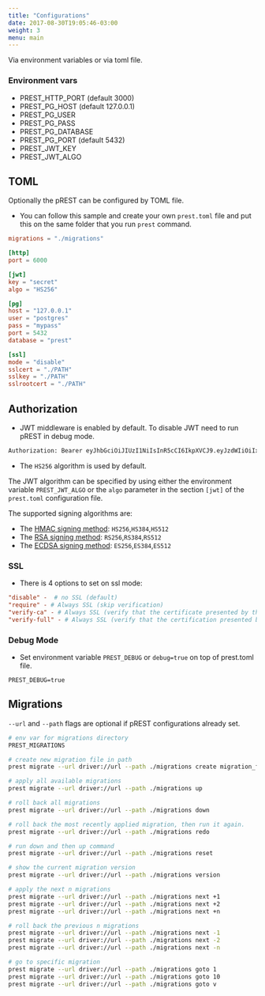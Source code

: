 ```yaml
---
title: "Configurations"
date: 2017-08-30T19:05:46-03:00
weight: 3
menu: main
---
```


Via environment variables or via toml file.

### Environment vars

- PREST\_HTTP_PORT (default 3000)
- PREST\_PG_HOST (default 127.0.0.1)
- PREST\_PG_USER
- PREST\_PG_PASS
- PREST\_PG_DATABASE
- PREST\_PG_PORT (default 5432)
- PREST\_JWT_KEY
- PREST\_JWT_ALGO


## TOML
Optionally the pREST can be configured by TOML file.

- You can follow this sample and create your own `prest.toml` file and put this on the same folder that you run `prest` command.

```toml
migrations = "./migrations"

[http]
port = 6000

[jwt]
key = "secret"
algo = "HS256"

[pg]
host = "127.0.0.1"
user = "postgres"
pass = "mypass"
port = 5432
database = "prest"

[ssl]
mode = "disable"
sslcert = "./PATH"
sslkey = "./PATH"
sslrootcert = "./PATH"
```

## Authorization

- JWT middleware is enabled by default. To disable JWT need to run pREST in debug mode.

```sh
Authorization: Bearer eyJhbGciOiJIUzI1NiIsInR5cCI6IkpXVCJ9.eyJzdWIiOiIxMjM0NTY3ODkwIiwibmFtZSI6IkpvaG4gRG9lIiwiYWRtaW4iOnRydWV9.TJVA95OrM7E2cBab30RMHrHDcEfxjoYZgeFONFh7HgQ
```

- The `HS256` algorithm is used by default.

The JWT algorithm can be specified by using either the environment variable `PREST_JWT_ALGO` or the `algo` parameter in the section `[jwt]` of the `prest.toml` configuration file. 

The supported signing algorithms are:

* The [HMAC signing method](https://en.wikipedia.org/wiki/HMAC): `HS256`,`HS384`,`HS512`
* The [RSA signing method](https://en.wikipedia.org/wiki/RSA_(cryptosystem)): `RS256`,`RS384`,`RS512`
* The [ECDSA signing method](https://en.wikipedia.org/wiki/Elliptic_Curve_Digital_Signature_Algorithm): `ES256`,`ES384`,`ES512`


### SSL

- There is 4 options to set on ssl mode:

```toml
"disable" -  # no SSL (default)
"require" - # Always SSL (skip verification)
"verify-ca" - # Always SSL (verify that the certificate presented by the server was signed by a trusted CA)
"verify-full" - # Always SSL (verify that the certification presented by the server was signed by a trusted CA and the server host name matches the one in the certificate)
```

### Debug Mode

- Set environment variable `PREST_DEBUG` or `debug=true` on top of prest.toml file.

```
PREST_DEBUG=true
```

## Migrations

`--url` and `--path` flags are optional if pREST configurations already set.

```bash
# env var for migrations directory
PREST_MIGRATIONS

# create new migration file in path
prest migrate --url driver://url --path ./migrations create migration_file_xyz

# apply all available migrations
prest migrate --url driver://url --path ./migrations up

# roll back all migrations
prest migrate --url driver://url --path ./migrations down

# roll back the most recently applied migration, then run it again.
prest migrate --url driver://url --path ./migrations redo

# run down and then up command
prest migrate --url driver://url --path ./migrations reset

# show the current migration version
prest migrate --url driver://url --path ./migrations version

# apply the next n migrations
prest migrate --url driver://url --path ./migrations next +1
prest migrate --url driver://url --path ./migrations next +2
prest migrate --url driver://url --path ./migrations next +n

# roll back the previous n migrations
prest migrate --url driver://url --path ./migrations next -1
prest migrate --url driver://url --path ./migrations next -2
prest migrate --url driver://url --path ./migrations next -n

# go to specific migration
prest migrate --url driver://url --path ./migrations goto 1
prest migrate --url driver://url --path ./migrations goto 10
prest migrate --url driver://url --path ./migrations goto v
```
